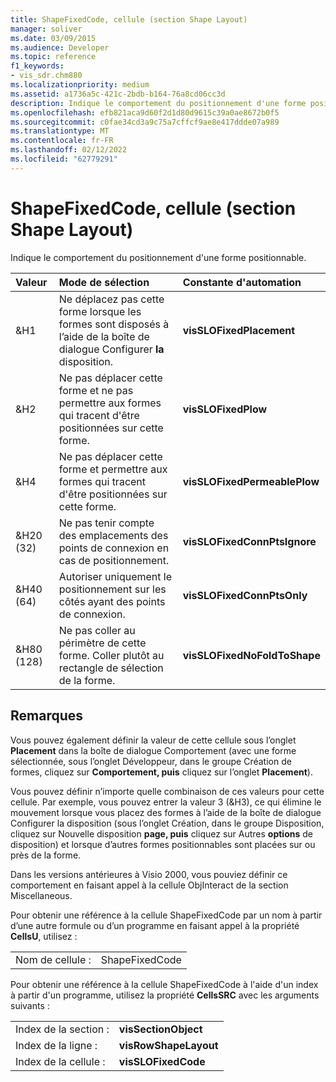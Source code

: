 ```yaml
---
title: ShapeFixedCode, cellule (section Shape Layout)
manager: soliver
ms.date: 03/09/2015
ms.audience: Developer
ms.topic: reference
f1_keywords:
- vis_sdr.chm880
ms.localizationpriority: medium
ms.assetid: a1736a5c-421c-2bdb-b164-76a8cd06cc3d
description: Indique le comportement du positionnement d'une forme positionnable.
ms.openlocfilehash: efb821aca9d60f2d1d80d9615c39a0ae8672b0f5
ms.sourcegitcommit: c0fae34cd3a9c75a7cffcf9ae8e417ddde07a989
ms.translationtype: MT
ms.contentlocale: fr-FR
ms.lasthandoff: 02/12/2022
ms.locfileid: "62779291"
---
```

# <a name="shapefixedcode-cell-shape-layout-section"></a>ShapeFixedCode, cellule (section Shape Layout)

Indique le comportement du positionnement d'une forme positionnable.
  
|**Valeur**|**Mode de sélection**|**Constante d'automation**|
|:-----|:-----|:-----|
|&amp;H1  <br/> |Ne déplacez pas cette forme lorsque les formes sont disposés à l’aide de la boîte de dialogue Configurer **la** disposition. |**visSLOFixedPlacement** <br/> |
|&amp;H2  <br/> |Ne pas déplacer cette forme et ne pas permettre aux formes qui tracent d'être positionnées sur cette forme. |**visSLOFixedPlow** <br/> |
|&amp;H4  <br/> |Ne pas déplacer cette forme et permettre aux formes qui tracent d'être positionnées sur cette forme. |**visSLOFixedPermeablePlow** <br/> |
|&amp;H20 (32)  <br/> |Ne pas tenir compte des emplacements des points de connexion en cas de positionnement. |**visSLOFixedConnPtsIgnore** <br/> |
|&amp;H40 (64)  <br/> |Autoriser uniquement le positionnement sur les côtés ayant des points de connexion. |**visSLOFixedConnPtsOnly** <br/> |
|&amp;H80 (128)  <br/> |Ne pas coller au périmètre de cette forme. Coller plutôt au rectangle de sélection de la forme. |**visSLOFixedNoFoldToShape** <br/> |
   
## <a name="remarks"></a>Remarques

Vous pouvez également définir la valeur de cette cellule sous l’onglet **Placement** dans  la boîte de dialogue Comportement (avec une forme sélectionnée, sous l’onglet Développeur,  dans le groupe Création de formes, cliquez sur **Comportement, puis** cliquez sur l’onglet [](run-in-developer-mode-display-the-developer-tab.md) **Placement**). 
  
Vous pouvez définir n’importe quelle combinaison de ces valeurs pour cette cellule. Par exemple, vous pouvez entrer la valeur 3 (&amp;H3), ce qui élimine le mouvement lorsque vous placez des formes à l’aide de la boîte de dialogue Configurer la  disposition (sous l’onglet Création, dans le groupe Disposition, cliquez sur Nouvelle disposition **page, puis** cliquez sur Autres  **options** de disposition) et lorsque d’autres formes positionnables sont placées sur ou près de la forme. 
  
Dans les versions antérieures à Visio 2000, vous pouviez définir ce comportement en faisant appel à la cellule ObjInteract de la section Miscellaneous. 
  
Pour obtenir une référence à la cellule ShapeFixedCode par un nom à partir d’une autre formule ou d’un programme en faisant appel à la propriété **CellsU**, utilisez : 
  
|||
|:-----|:-----|
|Nom de cellule :  <br/> |ShapeFixedCode  <br/> |
   
Pour obtenir une référence à la cellule ShapeFixedCode à l'aide d'un index à partir d'un programme, utilisez la propriété **CellsSRC** avec les arguments suivants : 
  
|||
|:-----|:-----|
|Index de la section :  <br/> |**visSectionObject** <br/> |
|Index de la ligne :  <br/> |**visRowShapeLayout** <br/> |
|Index de la cellule :  <br/> |**visSLOFixedCode** <br/> |
   

